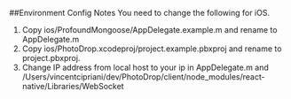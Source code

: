 

##Environment Config Notes
You need to change the following for iOS.

1. Copy ios/ProfoundMongoose/AppDelegate.example.m and rename to AppDelegate.m
2. Copy ios/PhotoDrop.xcodeproj/project.example.pbxproj and rename to project.pbxproj.  
2. Change IP address from local host to your ip in AppDelegate.m and   
/Users/vincentcipriani/dev/PhotoDrop/client/node_modules/react-native/Libraries/WebSocket

